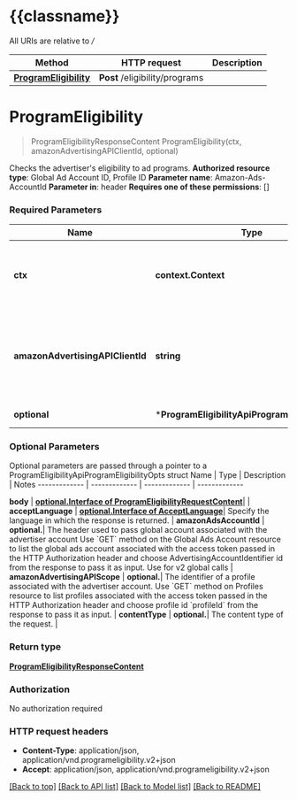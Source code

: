 # {{classname}}

All URIs are relative to */*

Method | HTTP request | Description
------------- | ------------- | -------------
[**ProgramEligibility**](ProgramEligibilityApi.md#ProgramEligibility) | **Post** /eligibility/programs | 

# **ProgramEligibility**
> ProgramEligibilityResponseContent ProgramEligibility(ctx, amazonAdvertisingAPIClientId, optional)


Checks the advertiser's eligibility to ad programs.  **Authorized resource type**: Global Ad Account ID, Profile ID  **Parameter name**: Amazon-Ads-AccountId  **Parameter in**: header  **Requires one of these permissions**: []

### Required Parameters

Name | Type | Description  | Notes
------------- | ------------- | ------------- | -------------
 **ctx** | **context.Context** | context for authentication, logging, cancellation, deadlines, tracing, etc.
  **amazonAdvertisingAPIClientId** | **string**| The identifier of a client associated with a \&quot;Login with Amazon\&quot; account. | 
 **optional** | ***ProgramEligibilityApiProgramEligibilityOpts** | optional parameters | nil if no parameters

### Optional Parameters
Optional parameters are passed through a pointer to a ProgramEligibilityApiProgramEligibilityOpts struct
Name | Type | Description  | Notes
------------- | ------------- | ------------- | -------------

 **body** | [**optional.Interface of ProgramEligibilityRequestContent**](ProgramEligibilityRequestContent.md)|  | 
 **acceptLanguage** | [**optional.Interface of AcceptLanguage**](.md)| Specify the language in which the response is returned. | 
 **amazonAdsAccountId** | **optional.**| The header used to pass global account associated with the advertiser account Use &#x60;GET&#x60; method on the Global Ads Account resource to list the global ads account associated with the access token passed in the HTTP Authorization header and choose AdvertisingAccountIdentifier id from the response to pass it as input. Use for v2 global calls | 
 **amazonAdvertisingAPIScope** | **optional.**| The identifier of a profile associated with the advertiser account. Use &#x60;GET&#x60; method on Profiles resource to list profiles associated with the access token passed in the HTTP Authorization header and choose profile id &#x60;profileId&#x60; from the response to pass it as input. | 
 **contentType** | **optional.**| The content type of the request. | 

### Return type

[**ProgramEligibilityResponseContent**](ProgramEligibilityResponseContent.md)

### Authorization

No authorization required

### HTTP request headers

 - **Content-Type**: application/json, application/vnd.programeligibility.v2+json
 - **Accept**: application/json, application/vnd.programeligibility.v2+json

[[Back to top]](#) [[Back to API list]](../README.md#documentation-for-api-endpoints) [[Back to Model list]](../README.md#documentation-for-models) [[Back to README]](../README.md)

